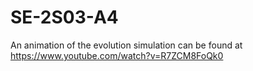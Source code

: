 # SE-2S03-A4

An animation of the evolution simulation can be found at https://www.youtube.com/watch?v=R7ZCM8FoQk0
